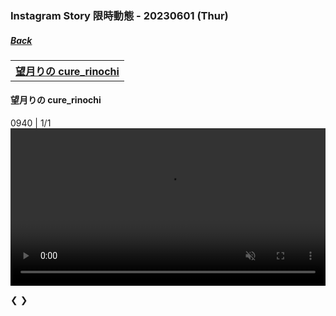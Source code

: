 ### Instagram Story 限時動態 - 20230601 (Thur)
##### [Back](../../IGstory_List.md)

<table>
<tr>
<th><a href="#cure_rinochi">望月りの cure_rinochi</a></th>
</tr>
</table>

<a name="cure_rinochi"></a>
#### 望月りの cure_rinochi

<div class="slideshow-container">
  <div class="mySlides1">
    <div class="numbertext">0940 | 1/1</div>
     <video width="100%" autoplay muted controls>
  <source src="../../../../../Album/Instagram/IGstory/Jun2023/20230601/20230601_cure_rinochi_1.mp4" type="video/mp4">
</video> 
  </div> 

  <a class="prev" onclick="plusSlides(-1, 0)">&#10094;</a>
  <a class="next" onclick="plusSlides(1, 0)">&#10095;</a>
</div>

<script>
let slideIndex = [1];
let slideId = ["mySlides1"]
showSlides(1, 0);

function plusSlides(n, no) {
  showSlides(slideIndex[no] += n, no);
}

function showSlides(n, no) {
  let i;
  let x = document.getElementsByClassName(slideId[no]);
  if (n > x.length) {slideIndex[no] = 1}    
  if (n < 1) {slideIndex[no] = x.length}
  for (i = 0; i < x.length; i++) {
     x[i].style.display = "none";  
  }
  x[slideIndex[no]-1].style.display = "block";  
}
</script>